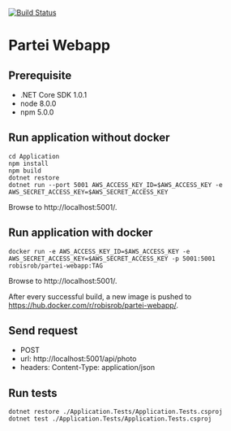 [![Build Status](https://travis-ci.org/partei/webapp.svg?branch=master)](https://travis-ci.org/partei/webapp)

# Partei Webapp

## Prerequisite

- .NET Core SDK 1.0.1
- node 8.0.0
- npm 5.0.0

## Run application without docker

```shell
cd Application
npm install
npm build
dotnet restore
dotnet run --port 5001 AWS_ACCESS_KEY_ID=$AWS_ACCESS_KEY -e AWS_SECRET_ACCESS_KEY=$AWS_SECRET_ACCESS_KEY
```

Browse to http://localhost:5001/.

## Run application with docker

```shell
docker run -e AWS_ACCESS_KEY_ID=$AWS_ACCESS_KEY -e AWS_SECRET_ACCESS_KEY=$AWS_SECRET_ACCESS_KEY -p 5001:5001 robisrob/partei-webapp:TAG

```

Browse to http://localhost:5001/.

After every successful build, a new image is pushed to https://hub.docker.com/r/robisrob/partei-webapp/.

## Send request

- POST 
 - url: http://localhost:5001/api/photo
 - headers: Content-Type: application/json

## Run tests

```shell
dotnet restore ./Application.Tests/Application.Tests.csproj
dotnet test ./Application.Tests/Application.Tests.csproj
```

